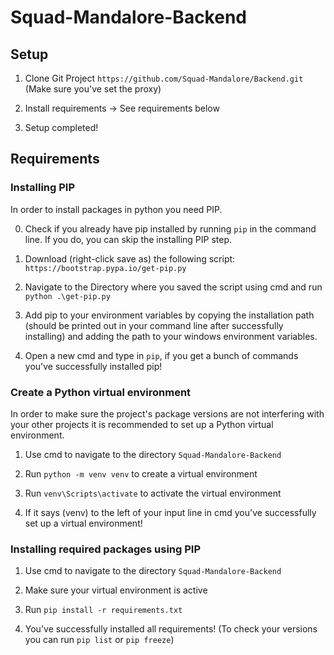 # Squad-Mandalore-Backend

## Setup

1. Clone Git Project ```https://github.com/Squad-Mandalore/Backend.git``` (Make sure you've set the proxy)

2. Install requirements -> See requirements below

3. Setup completed!


## Requirements

### Installing PIP

In order to install packages in python you need PIP.

0. Check if you already have pip installed by running ```pip``` in the command line. If you do, you can skip the installing PIP step.

1. Download (right-click save as) the following script: ```https://bootstrap.pypa.io/get-pip.py```

2. Navigate to the Directory where you saved the script using cmd and run ```python .\get-pip.py```

3. Add pip to your environment variables by copying the installation path (should be printed out in your command line after successfully installing) and adding the path to your windows environment variables.

4. Open a new cmd and type in ```pip```, if you get a bunch of commands you've successfully installed pip!

### Create a Python virtual environment

In order to make sure the project's package versions are not interfering with your other projects it is recommended to set up a Python virtual environment.

1. Use cmd to navigate to the directory ```Squad-Mandalore-Backend```

2. Run ```python -m venv venv``` to create a virtual environment

3. Run ```venv\Scripts\activate``` to activate the virtual environment

4. If it says (venv) to the left of your input line in cmd you've successfully set up a virtual environment!

### Installing required packages using PIP

1. Use cmd to navigate to the directory ```Squad-Mandalore-Backend```

2. Make sure your virtual environment is active

3. Run ```pip install -r requirements.txt```

4. You've successfully installed all requirements! (To check your versions you can run ```pip list``` or ```pip freeze```)
